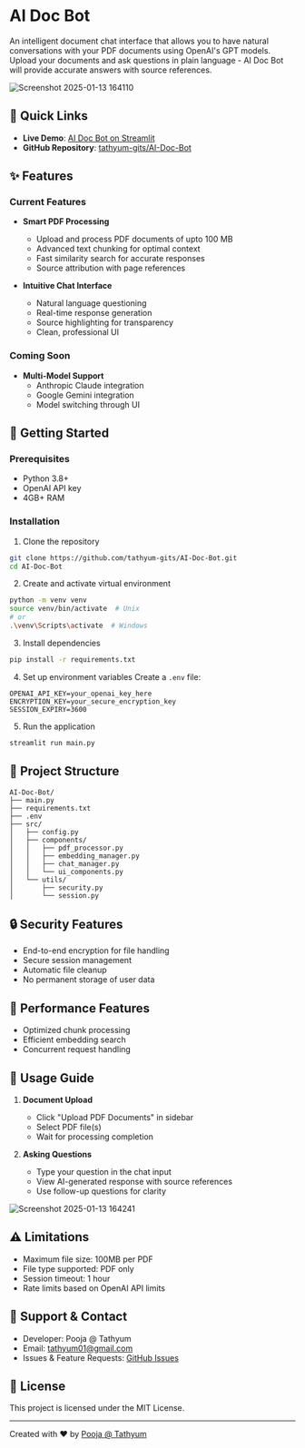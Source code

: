 # AI Doc Bot

An intelligent document chat interface that allows you to have natural conversations with your PDF documents using OpenAI's GPT models. Upload your documents and ask questions in plain language - AI Doc Bot will provide accurate answers with source references.

![Screenshot 2025-01-13 164110](https://github.com/user-attachments/assets/c9fa31ce-21aa-4b9f-a942-73c93dcb4423)


## 🔗 Quick Links
- **Live Demo**: [AI Doc Bot on Streamlit](https://ai-doc-bot.streamlit.app/)
- **GitHub Repository**: [tathyum-gits/AI-Doc-Bot](https://github.com/tathyum-gits/AI-Doc-Bot)

## ✨ Features

### Current Features
- **Smart PDF Processing**
  - Upload and process PDF documents of upto 100 MB
  - Advanced text chunking for optimal context
  - Fast similarity search for accurate responses
  - Source attribution with page references

- **Intuitive Chat Interface**
  - Natural language questioning
  - Real-time response generation
  - Source highlighting for transparency
  - Clean, professional UI


### Coming Soon
- **Multi-Model Support**
  - Anthropic Claude integration
  - Google Gemini integration
  - Model switching through UI

## 🚀 Getting Started

### Prerequisites
- Python 3.8+
- OpenAI API key
- 4GB+ RAM

### Installation

1. Clone the repository
```bash
git clone https://github.com/tathyum-gits/AI-Doc-Bot.git
cd AI-Doc-Bot
```

2. Create and activate virtual environment
```bash
python -m venv venv
source venv/bin/activate  # Unix
# or
.\venv\Scripts\activate  # Windows
```

3. Install dependencies
```bash
pip install -r requirements.txt
```

4. Set up environment variables
Create a `.env` file:
```env
OPENAI_API_KEY=your_openai_key_here
ENCRYPTION_KEY=your_secure_encryption_key
SESSION_EXPIRY=3600
```

5. Run the application
```bash
streamlit run main.py
```

## 📂 Project Structure
```
AI-Doc-Bot/
├── main.py
├── requirements.txt
├── .env
├── src/
│   ├── config.py
│   ├── components/
│   │   ├── pdf_processor.py
│   │   ├── embedding_manager.py
│   │   ├── chat_manager.py
│   │   └── ui_components.py
│   └── utils/
│       ├── security.py
│       └── session.py
```

## 🔒 Security Features
- End-to-end encryption for file handling
- Secure session management
- Automatic file cleanup
- No permanent storage of user data

## 💫 Performance Features
- Optimized chunk processing
- Efficient embedding search
- Concurrent request handling

## 📝 Usage Guide

1. **Document Upload**
   - Click "Upload PDF Documents" in sidebar
   - Select PDF file(s)
   - Wait for processing completion

2. **Asking Questions**
   - Type your question in the chat input
   - View AI-generated response with source references
   - Use follow-up questions for clarity

![Screenshot 2025-01-13 164241](https://github.com/user-attachments/assets/1fc504e7-f7bd-4859-80dd-de196c2643a9)


## ⚠️ Limitations
- Maximum file size: 100MB per PDF
- File type supported: PDF only
- Session timeout: 1 hour
- Rate limits based on OpenAI API limits

## 🤝 Support & Contact
- Developer: Pooja @ Tathyum
- Email: tathyum01@gmail.com
- Issues & Feature Requests: [GitHub Issues](https://github.com/tathyum-gits/AI-Doc-Bot/issues)

## 📄 License
This project is licensed under the MIT License.

---

Created with ❤️ by [Pooja @ Tathyum](https://github.com/tathyum-gits)
